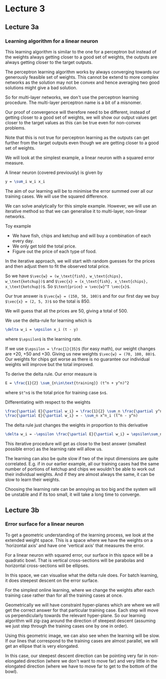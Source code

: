 # Lecture 3
## Lecture 3a
### Learning algorithm for a linear neuron
This learning algorithm is similar to the one for a perceptron but instead of the weights always getting closer to a good set of weights, the outputs are always getting closer to the target outputs.

The perceptron learning algorithm works by always converging towards our generously feasible set of weights. This cannot be extend to more complex networks as the solution may not be convex and hence averaging two good solutions might give a bad solution.

So for multi-layer networks, we don't use the perceptron learning procedure. The multi-layer perceptron name is a bit of a misnomer.

Our proof of convergence will therefore need to be different, instead of getting closer to a good set of weights, we will show our output values get closer to the target values as this can be true even for non-convex problems.

Note that this is not true for perceptron learning as the outputs can get further from the target outputs even though we are getting closer to a good set of weights.

We will look at the simplest example, a linear neuron with a squared error measure.

A linear neuron (covered previously) is given by
```latex
y = \sum_i w_i x_i
```
The aim of our learning will be to minimise the error summed over all our training cases. We will use the squared difference.

We can solve analytically for this simple example. However, we will use an iterative method so that we can generalise it to multi-layer, non-linear networks.

Toy example
* We have fish, chips and ketchup and will buy a combination of each every day.
* We only get told the total price.
* Figure out the price of each type of food.

In the iterative approach, we will start with random guesses for the prices and then adjust them to fit the observed total price.

So we have `$\vec{w} = (w_\text{fish}, w_\text{chips}, w_\text{ketchup})$` and `$\vec{x} = (x_\text{fish}, x_\text{chips}, x_\text{ketchup})$`. So `$\text{price} = \vec{w}^T \vec{x}$`.

Our true answer is `$\vec{w} = (150, 50, 100)$` and for our first day we buy `$\vec{x} = (2, 5, 3)$` so the total is 850.

We will guess that all the prices are 50, giving a total of 500. 

We use the delta-rule for learning which is
```latex
\delta w_i = \epsilon x_i (t - y)
```
where `$\epsilon$` is the learning rate.

If we use `$\epsilon = \frac{1}{35}$` (for easy math), our weight changes are +20, +50 and +30. Giving us new weights `$\vec{w} = (70, 100, 80)$`. Our weights for chips got worse as there is no guarantee our individual weights will improve but the total improved.

To derive the delta rule. Our error measure is
```latex
E = \frac{1}{2} \sum_{n\in\text{training}} (t^n + y^n)^2
```
where `$t^n$` is the total price for training case `$n$`.

Differentiating with respect to the weights
```latex
\frac{\partial E}{\partial w_i} = \frac{1}{2} \sum_n \frac{\partial y^n}{\partial w_i} \frac{\mathrm{d} E^n}{\mathrm{d} y^n}\\
\frac{\partial E}{\partial w_i} = - \sum_n x^n_i (t^n - y^n)
```

The delta rule just changes the weights in proportion to this derivative
```latex
\delta w_i = -\epsilon \frac{\partial E}{\partial w_i} = \epsilon\sum_n x^n_i (t^n - y^n)
```

This iterative procedure will get as close to the best answer (smallest possible error) as the learning rate will allow us.

The learning can also be quite slow if two of the input dimensions are quite correlated. E.g. if in our earlier example, all our training cases had the same number of portions of ketchup and chips we wouldn't be able to work out their individual weights. And if they are almost always the same, it can be slow to learn their weights.

Choosing the learning rate can be annoying as too big and the system will be unstable and if its too small, it will take a long time to converge.




## Lecture 3b
### Error surface for a linear neuron
To get a geometric understanding of the learning process, we look at the extended weight space. This is a space where we have the weights on a 'horizontal axis' and have one 'vertical axis' that measures the error.

For a linear neuron with squared error, our surface in this space will be a quadratic bowl. That is vertical cross-sections will be parabolas and horizontal cross-sections will be ellipses.

In this space, we can visualise what the delta rule does. For batch learning, it does steepest descent on the error surface.

For the simplest online learning, where we change the weights after each training case rather than for all the training cases at once. 

Geometrically we will have constraint hyper-planes which are where we will get the correct answer for that particular training case. Each step will move us perpendicularly towards the relevant hyper-plane. So our learning algorithm will zig-zag around the direction of steepest descent (assuming we just step through the training cases one by one in order).

Using this geometric image, we can also see when the learning will be slow. If our lines that correspond to the training cases are almost parallel, we will get an ellipse that is very elongated. 

In this case, our steepest descent direction can be pointing very far in non-elongated direction (where we don't want to move far) and very little in the elongated direction (where we have to move far to get to the bottom of the bowl).